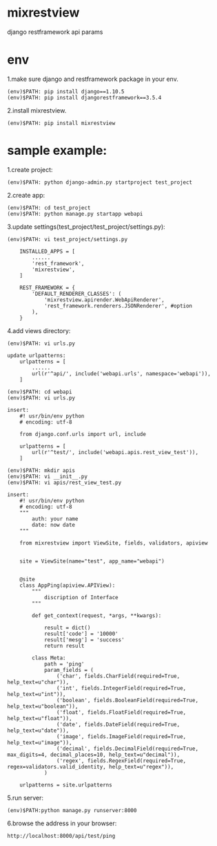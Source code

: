 # mixrestview

django restframework api params



# env
1.make sure django and restframework package in your env.


    (env)$PATH: pip install django==1.10.5
    (env)$PATH: pip install djangorestframework==3.5.4



2.install mixrestview.


    (env)$PATH: pip install mixrestview





# sample example:


1.create project:


    (env)$PATH: python django-admin.py startproject test_project



2.create app:


    (env)$PATH: cd test_project
    (env)$PATH: python manage.py startapp webapi



3.update settings(test_project/test_project/settings.py):


    (env)$PATH: vi test_project/settings.py

        INSTALLED_APPS = [
            ......
            'rest_framework',
            'mixrestview',
        ]

        REST_FRAMEWORK = {
            'DEFAULT_RENDERER_CLASSES': (
                'mixrestview.apirender.WebApiRenderer',
                'rest_framework.renderers.JSONRenderer', #option
            ),
        }



4.add views directory:


    (env)$PATH: vi urls.py

    update urlpatterns:
        urlpatterns = [
            ......
            url(r'^api/', include('webapi.urls', namespace='webapi')),
        ]

    (env)$PATH: cd webapi
    (env)$PATH: vi urls.py

    insert:
        #! usr/bin/env python
        # encoding: utf-8

        from django.conf.urls import url, include

        urlpatterns = [
            url(r'^test/', include('webapi.apis.rest_view_test')),
        ]

    (env)$PATH: mkdir apis
    (env)$PATH: vi __init__.py
    (env)$PATH: vi apis/rest_view_test.py

    insert:
        #! usr/bin/env python
        # encoding: utf-8
        """
            auth: your name
            date: now date
        """

        from mixrestview import ViewSite, fields, validators, apiview


        site = ViewSite(name="test", app_name="webapi")


        @site
        class AppPing(apiview.APIView):
            """
                discription of Interface
            """

            def get_context(request, *args, **kwargs):

                result = dict()
                result['code'] = '10000'
                result['mesg'] = 'success'
                return result

            class Meta:
                path = 'ping'
                param_fields = (
                    ('char', fields.CharField(required=True, help_text=u"char")),
                    ('int', fields.IntegerField(required=True, help_text=u"int")),
                    ('boolean', fields.BooleanField(required=True, help_text=u"boolean")),
                    ('float', fields.FloatField(required=True, help_text=u"float")),
                    ('date', fields.DateField(required=True, help_text=u"date")),
                    ('image', fields.ImageField(required=True, help_text=u"image")),
                    ('decimal', fields.DecimalField(required=True, max_digits=4, decimal_places=10, help_text=u"decimal")),
                    ('regex', fields.RegexField(required=True, regex=validators.valid_identity, help_text=u"regex")),
                )

        urlpatterns = site.urlpatterns



5.run server:


    (env)$PATH:python manage.py runserver:8000



6.browse the address in your browser:


    http://localhost:8000/api/test/ping

